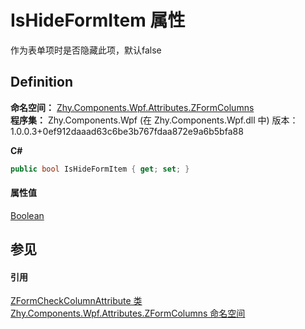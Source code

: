 # IsHideFormItem 属性


作为表单项时是否隐藏此项，默认false



## Definition
**命名空间：** <a href="N_Zhy_Components_Wpf_Attributes_ZFormColumns.md">Zhy.Components.Wpf.Attributes.ZFormColumns</a>  
**程序集：** Zhy.Components.Wpf (在 Zhy.Components.Wpf.dll 中) 版本：1.0.0.3+0ef912daaad63c6be3b767fdaa872e9a6b5bfa88

**C#**
``` C#
public bool IsHideFormItem { get; set; }
```



#### 属性值
<a href="https://learn.microsoft.com/dotnet/api/system.boolean" target="_blank" rel="noopener noreferrer">Boolean</a>

## 参见


#### 引用
<a href="T_Zhy_Components_Wpf_Attributes_ZFormColumns_ZFormCheckColumnAttribute.md">ZFormCheckColumnAttribute 类</a>  
<a href="N_Zhy_Components_Wpf_Attributes_ZFormColumns.md">Zhy.Components.Wpf.Attributes.ZFormColumns 命名空间</a>  
